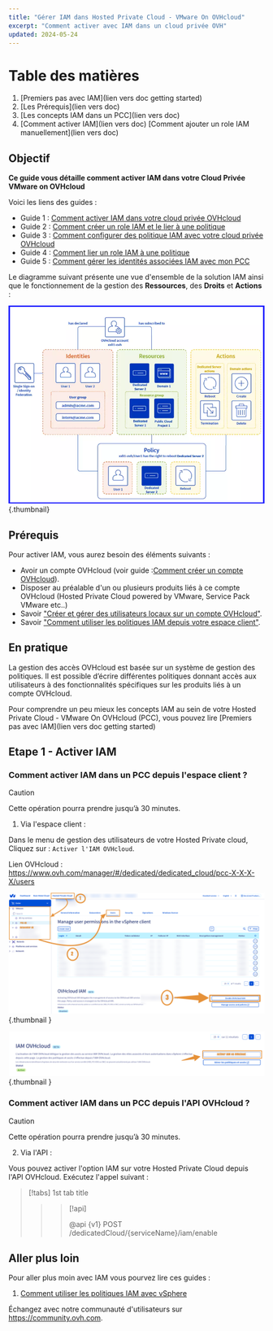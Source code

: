```yaml
---
title: "Gérer IAM dans Hosted Private Cloud - VMware On OVHcloud"
excerpt: "Comment activer avec IAM dans un cloud privée OVH"
updated: 2024-05-24
---
```


# Table des matières

1. [Premiers pas avec IAM](lien vers doc getting started)
2. [Les Prérequis](lien vers doc)
3. [Les concepts IAM dans un PCC](lien vers doc)
4. [Comment activer IAM](lien vers doc)
[Comment ajouter un role IAM manuellement](lien vers doc)


## Objectif

**Ce guide vous détaille comment activer IAM dans votre Cloud Privée VMware on OVHcloud**

Voici les liens des guides :

- Guide 1 : [Comment activer IAM dans votre cloud privée OVHcloud](/pages/hosted_private_cloud/hosted_private_cloud_powered_by_vmware/vmware_iam_enable#Objectif)
- Guide 2 : [Comment créer un role IAM et le lier à une politique](/pages/hosted_private_cloud/hosted_private_cloud_powered_by_vmware/vmware_iam_role)
- Guide 3 : [Comment configurer des politique IAM avec votre cloud privée OVHcloud](/pages/hosted_private_cloud/hosted_private_cloud_powered_by_vmware/vmware_iam_policy)
- Guide 4 : [Comment lier un role IAM à une politique](/pages/hosted_private_cloud/hosted_private_cloud_powered_by_vmware/vmware_iam_role_policy)
- Guide 5 : [Comment gérer les identités associées IAM avec mon PCC](/home/pbgarcia/Documents/GIT/doc3/docs/pages/hosted_private_cloud/hosted_private_cloud_powered_by_vmware/vmware_iam_actions)


Le diagramme suivant présente une vue d'ensemble de la solution IAM ainsi que le fonctionnement de la gestion des **Ressources**, des **Droits** et **Actions** :

![Schema IAM](images/iam_schema.png){.thumbnail}

## Prérequis

Pour activer IAM, vous aurez besoin des éléments suivants :

- Avoir un compte OVHcloud (voir guide :[Comment créer un compte OVHcloud](https://help.ovhcloud.com/csm/fr-account-create-ovhcloud-account?id=kb_article_view&sysparm_article=KB0043023)).
- Disposer au préalable d'un ou plusieurs produits liés à ce compte OVHcloud (Hosted Private Cloud powered by VMware, Service Pack VMware etc..)
- Savoir ["Créer et gérer des utilisateurs locaux sur un compte OVHcloud"](https://help.ovhcloud.com/csm/fr-account-managing-users?id=kb_article_view&sysparm_article=KB0043058).
- Savoir ["Comment utiliser les politiques IAM depuis votre espace client"](https://help.ovhcloud.com/csm/fr-customer-iam-policies-ui?id=kb_article_view&sysparm_article=KB0058730).


## En pratique

La gestion des accès OVHcloud est basée sur un système de gestion des politiques. Il est possible d’écrire différentes politiques donnant accès aux utilisateurs à des fonctionnalités spécifiques sur les produits liés à un compte OVHcloud.

Pour comprendre un peu mieux les concepts IAM au sein de votre Hosted Private Cloud - VMware On OVHcloud (PCC), vous pouvez lire [Premiers pas avec IAM](lien vers doc getting started)

## Etape 1 - Activer IAM

### Comment activer IAM dans un PCC depuis l'espace client ?

> [!CAUTION]
> Cette opération pourra prendre jusqu’à 30 minutes.

1. Via l'espace client :

Dans le menu de gestion des utilisateurs de votre Hosted Private cloud, Cliquez sur : `Activer l'IAM OVHcloud`.

Lien OVHcloud : https://www.ovh.com/manager/#/dedicated/dedicated_cloud/pcc-X-X-X-X/users

![Activer IAM](images/iam_enable_2.png){.thumbnail }

![Activer IAM](images/iam_enable.png){.thumbnail }

### Comment activer IAM dans un PCC depuis l'API OVHcloud ?

> [!CAUTION]
> Cette opération pourra prendre jusqu’à 30 minutes.

2. Via l'API :

Vous pouvez activer l'option IAM sur votre Hosted Private Cloud depuis l'API OVHcloud. Exécutez l'appel suivant :

> [!tabs]
> 1st tab title
>> > [!api]
>> >
>> > @api {v1} POST /dedicatedCloud/{serviceName}/iam/enable
>> >

## Aller plus loin

Pour aller plus moin avec IAM vous pourvez lire ces guides :
1. [Comment utiliser les politiques IAM avec vSphere](https://help.ovhcloud.com/csm/fr-vmware-use-iam-vsphere?id=kb_article_view&sysparm_article=KB0059059)

Échangez avec notre communauté d'utilisateurs sur <https://community.ovh.com>.

